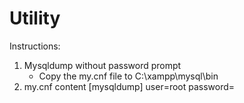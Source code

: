 # Utility

Instructions:
1. Mysqldump without password prompt
    - Copy the my.cnf file to C:\xampp\mysql\bin
2. my.cnf content
      [mysqldump]
      user=root
      password=
